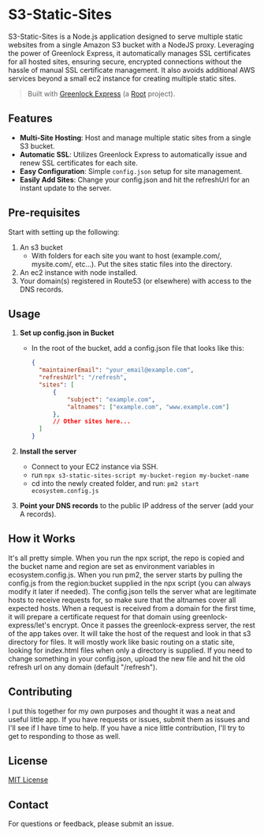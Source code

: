 # S3-Static-Sites

S3-Static-Sites is a Node.js application designed to serve multiple static websites from a single Amazon S3 bucket with a NodeJS proxy. Leveraging the power of Greenlock Express, it automatically manages SSL certificates for all hosted sites, ensuring secure, encrypted connections without the hassle of manual SSL certificate management. It also avoids additional AWS services beyond a small ec2 instance for creating multiple static sites.

> Built with [Greenlock Express](https://git.rootprojects.org/root/greenlock.js) (a [Root](https://rootprojects.org) project).

## Features

- **Multi-Site Hosting**: Host and manage multiple static sites from a single S3 bucket.
- **Automatic SSL**: Utilizes Greenlock Express to automatically issue and renew SSL certificates for each site.
- **Easy Configuration**: Simple `config.json` setup for site management.
- **Easily Add Sites**: Change your config.json and hit the refreshUrl for an instant update to the server.

## Pre-requisites

Start with setting up the following:
1. An s3 bucket
    - With folders for each site you want to host (example.com/, mysite.com/, etc...). Put the sites static files into the directory.
3. An ec2 instance with node installed.
4. Your domain(s) registered in Route53 (or elsewhere) with access to the DNS records.


## Usage

1. **Set up config.json in Bucket**
    - In the root of the bucket, add a config.json file that looks like this:
      ```json
      {
        "maintainerEmail": "your_email@example.com",
        "refreshUrl": "/refresh",
        "sites": [
            {
                "subject": "example.com", 
                "altnames": ["example.com", "www.example.com"]
            },
            // Other sites here...
        ]
      }

2. **Install the server**
    - Connect to your EC2 instance via SSH.
    - run
```npx s3-static-sites-script my-bucket-region my-bucket-name```
    - cd into the newly created folder, and run:
```pm2 start ecosystem.config.js```

3. **Point your DNS records** to the public IP address of the server (add your A records).


## How it Works
It's all pretty simple. When you run the npx script, the repo is copied and the bucket name and region are set as environment variables in ecosystem.config.js. When you run pm2, the server starts by pulling the config.js from the region:bucket supplied in the npx script (you can always modify it later if needed). The config.json tells the server what are legitimate hosts to receive requests for, so make sure that the altnames cover all expected hosts. When a request is received from a domain for the first time, it will prepare a certificate request for that domain using greenlock-express/let's encrypt. Once it passes the greenlock-express server, the rest of the app takes over. It will take the host of the request and look in that s3 directory for files. It will mostly work like basic routing on a static site, looking for index.html files when only a directory is supplied. If you need to change something in your config.json, upload the new file and hit the old refresh url on any domain (default "/refresh").

## Contributing

I put this together for my own purposes and thought it was a neat and useful little app. If you have requests or issues, submit them as issues and I'll see if I have time to help. If you have a nice little contribution, I'll try to get to responding to those as well.

## License

[MIT License](LICENSE)

## Contact

For questions or feedback, please submit an issue.


